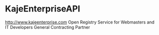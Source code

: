 # KajeEnterpriseAPI
http://www.kajeenterprise.com 
Open Registry Service for Webmasters and IT Developers
General Contracting Partner
